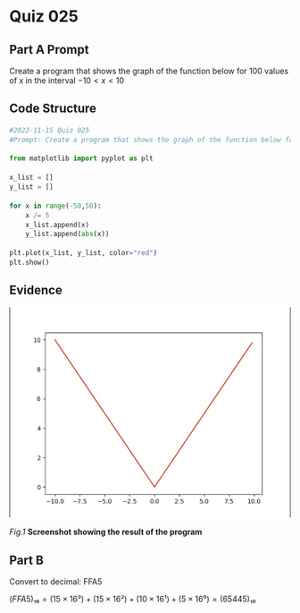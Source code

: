 # Quiz 025

## Part A Prompt
Create a program that shows the graph of the function below for 100 values of x in the interval $-10 < x < 10$
## Code Structure 
```.py
#2022-11-15 Quiz 025
#Prompt: Create a program that shows the graph of the function below for 100 values of x in the interval -10<x<10

from matplotlib import pyplot as plt

x_list = []
y_list = []

for x in range(-50,50):
    x /= 5
    x_list.append(x)
    y_list.append(abs(x))

plt.plot(x_list, y_list, color="red")
plt.show()
```

## Evidence
![](/Assets/Quiz025_Evidence.jpg)

*Fig.1* **Screenshot showing the result of the program**

## Part B
Convert to decimal: FFA5

$(FFA5)₁₆ = (15 × 16³) + (15 × 16²) + (10 × 16¹) + (5 × 16⁰) = (65445)₁₀$


